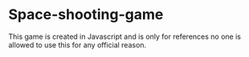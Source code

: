 # Space-shooting-game
This game is created in Javascript and is only for references no one is allowed to use this for any official reason.
